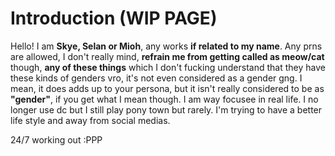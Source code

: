 # Introduction (WIP PAGE)
Hello! I am __Skye, Selan or Mioh__, any works __if related to my name__. Any prns are allowed, I don't really mind, __refrain me from getting called as meow/cat__ though, __any of these things__ which I don't fucking understand that they have these kinds of genders vro, it's not even considered as a gender gng. I mean, it does adds up to your persona, but it isn't really considered to be as __"gender"__, if you get what I mean though. I am way focusee in real life. I no longer use dc but I still play pony town but rarely. I'm trying to have a better life style and away from social medias.


24/7 working out :PPP
